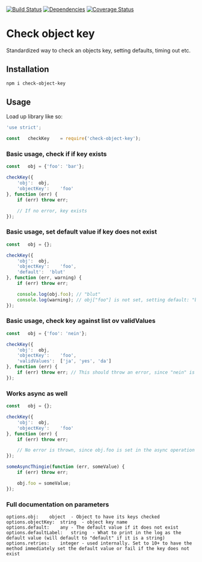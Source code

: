 [![Build Status](https://travis-ci.org/larvit/check-object-key.svg?branch=master)](https://travis-ci.org/larvit/check-object-key) [![Dependencies](https://david-dm.org/larvit/check-object-key.svg)](https://david-dm.org/larvit/check-object-key.svg)
[![Coverage Status](https://coveralls.io/repos/github/larvit/check-object-key/badge.svg)](https://coveralls.io/github/larvit/check-object-key)

# Check object key

Standardized way to check an objects key, setting defaults, timing out etc.

## Installation

```bash
npm i check-object-key
```

## Usage

Load up library like so:

```javascript
'use strict';

const	checkKey	= require('check-object-key');
```

### Basic usage, check if if key exists

```javascript
const	obj	= {'foo': 'bar'};

checkKey({
	'obj':	obj,
	'objectKey':	'foo'
}, function (err) {
	if (err) throw err;

	// If no error, key exists
});
```

### Basic usage, set default value if key does not exist

```javascript
const	obj	= {};

checkKey({
	'obj':	obj,
	'objectKey':	'foo',
	'default':	'blut'
}, function (err, warning) {
	if (err) throw err;

	console.log(obj.foo); // "blut"
	console.log(warning); // obj["foo"] is not set, setting default: "blut"
});
```

### Basic usage, check key against list ov validValues

```javascript
const	obj	= {'foo': 'nein'};

checkKey({
	'obj':	obj,
	'objectKey':	'foo',
	'validValues':	['ja', 'yes', 'da']
}, function (err) {
	if (err) throw err; // This should throw an error, since "nein" is not in the validValues array
});
```

### Works async as well

```javascript
const	obj	= {};

checkKey({
	'obj':	obj,
	'objectKey':	'foo'
}, function (err) {
	if (err) throw err;

	// No error is thrown, since obj.foo is set in the async operation below
});

someAsyncThingie(function (err, someValue) {
	if (err) throw err;

	obj.foo	= someValue;
});
```

### Full documentation on parameters

```
options.obj:	object	- Object to have its keys checked
options.objectKey:	string	- object key name
options.default:	any	- The default value if it does not exist
options.defaultLabel:	string	- What to print in the log as the default value (will default to "default" if it is a string)
options.retries:	integer	- used internally. Set to 10+ to have the method immediately set the default value or fail if the key does not exist
```

